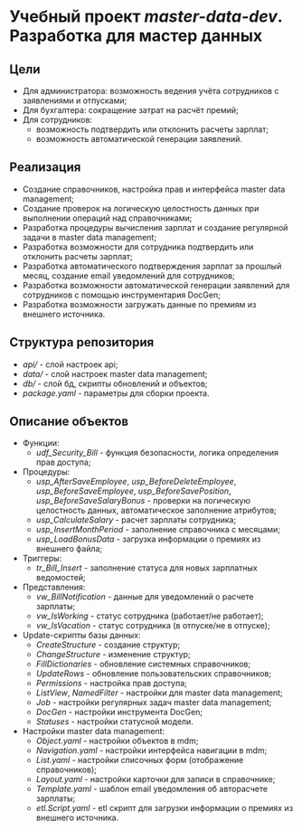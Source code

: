 # Учебный проект *master-data-dev*. Разработка для мастер данных
## Цели
- Для администратора: возможность ведения учёта сотрудников c заявлениями и отпусками;
- Для бухгалтера: сокращение затрат на расчёт премий;
- Для сотрудников: 
  - возможность подтвердить или отклонить расчеты зарплат;
  - возможность автоматической генерации заявлений.
## Реализация
- Создание справочников, настройка прав и интерфейса master data management;
- Создание проверок на логическую целостность данных при выполнении операций над справочниками;
- Разработка процедуры вычисления зарплат и создание регулярной задачи в master data management;
- Разработка возможности для сотрудника подтвердить или отклонить расчеты зарплат;
- Разработка автоматического подтверждения зарплат за прошлый месяц, создание email уведомлений для сотрудников;
- Разработка возможности автоматической генерации заявлений для сотрудников с помощью инструментария DocGen;
- Разработка возможности загружать данные по премиям из внешнего источника.
## Структура репозитория
  - *api/* - слой настроек api;
  - *data/* - слой настроек master data management;
  - *db/* - слой бд, скрипты обновлений и объектов;
  - *package.yaml* - параметры для сборки проекта.
## Описание объектов
- Функции:
  - *udf_Security_Bill* - функция безопасности, логика определения прав доступа;
- Процедуры:
  - *usp_AfterSaveEmployee*, *usp_BeforeDeleteEmployee*, *usp_BeforeSaveEmployee*, *usp_BeforeSavePosition*, *usp_BeforeSaveSalaryBonus* - проверки на логическую целостность данных, автоматическое заполнение атрибутов;
  - *usp_CalculateSalary* - расчет зарплаты сотрудника;
  - *usp_InsertMonthPeriod* - заполнение справочника с месяцами;
  - *usp_LoadBonusData* - загрузка информации о премиях из внешнего файла;
- Триггеры:
  - *tr_Bill_Insert* - заполнение статуса для новых зарплатных ведомостей;
- Представления:
  - *vw_BillNotification* - данные для уведомлений о расчете зарплаты;
  - *vw_IsWorking* - статус сотрудника (работает/не работает);
  - *vw_IsVacation* - статус сотрудника (в отпуске/не в отпуске);
- Update-скрипты базы данных:
  - *CreateStructure* - создание структур;
  - *ChangeStructure* - изменение структур;
  - *FillDictionaries* - обновление системных справочников;
  - *UpdateRows* - обновление пользовательских справочников;
  - *Permissions* - настройка прав доступа;
  - *ListView*, *NamedFilter* - настройки для master data management;
  - *Job* - настройки регулярных задач master data management;
  - *DocGen* - настройки инструмента DocGen;
  - *Statuses* - настройки статусной модели.
- Настройки master data management:
  - *Object.yaml* - настройки объектов в mdm;
  - *Navigation.yaml* - настройки интерфейса навигации в mdm;
  - *List.yaml* - настройки списочных форм (отображение справочников);
  - *Layout.yaml* - настройки карточки для записи в справочнике;
  - *Template.yaml* - шаблон email уведомления об авторасчете зарплаты;
  - *etl.Script.yaml* - etl скрипт для загрузки информации о премиях из внешнего источника.
